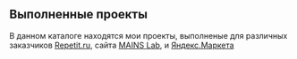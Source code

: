 ## Выполненные проекты
В данном каталоге находятся мои проекты, выполненые для различных заказчиков [Repetit.ru](https://repetit.ru/), сайта [MAINS Lab](https://mainslab.ai/), и [Яндекс.Маркета](https://market.yandex.ru/)
